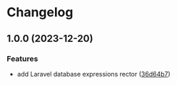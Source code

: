 # Changelog

## 1.0.0 (2023-12-20)


### Features

* add Laravel database expressions rector ([36d64b7](https://github.com/remarkablemark/rector-laravel-database-expressions/commit/36d64b7205d66a57cecf29d3b2c10102031fd59e))
